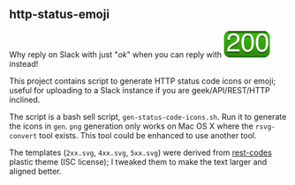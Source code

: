 ## http-status-emoji

Why reply on Slack with just "*ok*" when you can reply with ![200 OK](gen/200.png "200 OK") instead!

This project contains script to generate HTTP status code icons or emoji; useful for uploading to
a Slack instance if you are geek/API/REST/HTTP inclined.

The script is a bash sell script, `gen-status-code-icons.sh`. Run it to generate the icons in `gen`.
`png` generation only works on Mac OS X where the `rsvg-convert` tool exists. This tool could be enhanced to use another tool.

The templates (`2xx.svg`, `4xx.svg`, `5xx.svg`) were derived from [rest-codes](https://github.com/ahmadnassri/rest-codes) plastic theme (ISC license); I tweaked them to make the text larger and aligned better.

